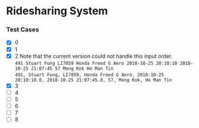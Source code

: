 # Ridesharing System
### Test Cases ###
- [x] 0
- [x] 1
- [x] 2
Note that the current version could not handle this input order.<br/>
`491 Stuart Fung LI7059 Honda Freed G Aero 2018-10-25 20:10:10 2018-10-25 21:07:45 57 Mong Kok Ho Man Tin`<br/>
`491, Stuart Fung, LI7059, Honda Freed G Aero, 2018-10-25 20:10:10.0, 2018-10-25 21:07:45.0, 57, Mong Kok, Ho Man Tin`<br/>
- [x] 3
- [ ] 4
- [ ] 5
- [ ] 6
- [ ] 7
- [ ] 8
